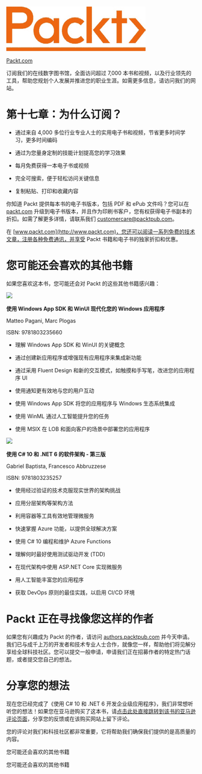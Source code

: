 ![](img/Image87706.jpg)

[Packt.com](http://Packt.com)

订阅我们的在线数字图书馆，全面访问超过 7,000 本书和视频，以及行业领先的工具，帮助您规划个人发展并推进您的职业生涯。如需更多信息，请访问我们的网站。

# 第十七章：为什么订阅？

+   通过来自 4,000 多位行业专业人士的实用电子书和视频，节省更多时间学习，更多时间编码

+   通过为您量身定制的技能计划提高您的学习效果

+   每月免费获得一本电子书或视频

+   完全可搜索，便于轻松访问关键信息

+   复制粘贴、打印和收藏内容

你知道 Packt 提供每本书的电子书版本，包括 PDF 和 ePub 文件吗？您可以在 [packt.com](http://packt.com) 升级到电子书版本，并且作为印刷书客户，您有权获得电子书副本的折扣。如需了解更多详情，请联系我们 customercare@packtpub.com。

在 [www.packt.com](http://www.packt.com)，您还可以阅读一系列免费的技术文章，注册各种免费通讯，并享受 Packt 书籍和电子书的独家折扣和优惠。

# 您可能还会喜欢的其他书籍

如果您喜欢这本书，您可能还会对 Packt 的这些其他书籍感兴趣：

![](https://www.packtpub.com/product/modernizing-your-windows-applications-with-the-windows-app-sdk-and-winui/9781803235660)

**使用 Windows App SDK 和 WinUI 现代化您的 Windows 应用程序**

Matteo Pagani, Marc Plogas

ISBN: 9781803235660

+   理解 Windows App SDK 和 WinUI 的关键概念

+   通过创建新应用程序或增强现有应用程序来集成新功能

+   通过采用 Fluent Design 和新的交互模式，如触摸和手写笔，改进您的应用程序 UI

+   使用通知更有效地与您的用户互动

+   使用 Windows App SDK 将您的应用程序与 Windows 生态系统集成

+   使用 WinML 通过人工智能提升您的任务

+   使用 MSIX 在 LOB 和面向客户的场景中部署您的应用程序

![](https://packt.link/9781803235257)

**使用 C# 10 和 .NET 6 的软件架构 - 第三版**

Gabriel Baptista, Francesco Abbruzzese

ISBN: 9781803235257

+   使用经过验证的技术克服现实世界的架构挑战

+   应用分层架构等架构方法

+   利用容器等工具有效地管理微服务

+   快速掌握 Azure 功能，以提供全球解决方案

+   使用 C# 10 编程和维护 Azure Functions

+   理解何时最好使用测试驱动开发 (TDD)

+   在现代架构中使用 ASP.NET Core 实现微服务

+   用人工智能丰富您的应用程序

+   获取 DevOps 原则的最佳实践，以启用 CI/CD 环境

# Packt 正在寻找像您这样的作者

如果您有兴趣成为 Packt 的作者，请访问 [authors.packtpub.com](http://authors.packtpub.com) 并今天申请。我们已与成千上万的开发者和技术专业人士合作，就像您一样，帮助他们将见解分享给全球科技社区。您可以提交一般申请，申请我们正在招募作者的特定热门话题，或者提交您自己的想法。

# 分享您的想法

现在您已经完成了《使用 C# 10 和 .NET 6 开发企业级应用程序》，我们非常想听听您的想法！如果您在亚马逊购买了这本书，请[点击此处直接跳转到该书的亚马逊评论页面](https://packt.link/r/1-803-23297-8)，分享您的反馈或在该购买网站上留下评论。

您的评论对我们和科技社区都非常重要，它将帮助我们确保我们提供的是高质量的内容。

您可能还会喜欢的其他书籍

您可能还会喜欢的其他书籍
